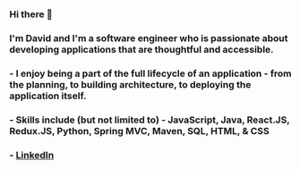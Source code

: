 ### Hi there 👋 
### I'm David and I'm a software engineer who is passionate about developing applications that are thoughtful and accessible.
### - I enjoy being a part of the full lifecycle of an application - from the planning, to building architecture, to deploying the application itself.
### - Skills include (but not limited to) - JavaScript, Java, React.JS, Redux.JS, Python, Spring MVC, Maven, SQL, HTML, & CSS
### - [LinkedIn](https://www.linkedin.com/in/davidpchang/)

<!--
**dav1dchang/dav1dchang** is a ✨ _special_ ✨ repository because its `README.md` (this file) appears on your GitHub profile.

Here are some ideas to get you started:

- 🔭 I’m currently working on ...
- 🌱 I’m currently learning ...
- 👯 I’m looking to collaborate on ...
- 🤔 I’m looking for help with ...
- 💬 Ask me about ...
- 📫 How to reach me: ...
- 😄 Pronouns: ...
- ⚡ Fun fact: ...
-->
